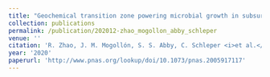 ```yaml
---
title: "Geochemical transition zone powering microbial growth in subsurface sediments"
collection: publications
permalink: /publication/202012-zhao_mogollon_abby_schleper
venue: ''
citation: 'R. Zhao, J. M. Mogollón, S. S. Abby, C. Schleper <i>et al.</i>. <b>Geochemical transition zone powering microbial growth in subsurface sediments</b>, <i>Proc Natl Acad Sci USA,</i> December 2020'
year: '2020'
paperurl: 'http://www.pnas.org/lookup/doi/10.1073/pnas.2005917117'
---
```

